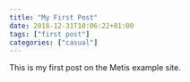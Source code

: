 ```yaml
---
title: "My First Post"
date: 2018-12-31T10:06:22+01:00
tags: ["first post"]
categories: ["casual"]
---
```


This is my first post on the Metis example site.


